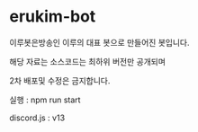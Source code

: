 # erukim-bot

이루봇은방송인 이루의 대표 봇으로 만들어진 봇입니다.

해당 자료는 소스코드는 최하위 버전만 공개되며

2차 배포및 수정은 금지합니다.


실행 : npm run start

discord.js : v13
